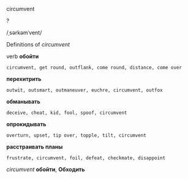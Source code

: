 circumvent

?

/ˌsərkəmˈvent/

Definitions of _circumvent_

verb
**обойти**

    circumvent, get round, outflank, come round, distance, come over
**перехитрить**

    outwit, outsmart, outmaneuver, euchre, circumvent, outfox
**обманывать**

    deceive, cheat, kid, fool, spoof, circumvent
**опрокидывать**

    overturn, upset, tip over, topple, tilt, circumvent
**расстраивать планы**

    frustrate, circumvent, foil, defeat, checkmate, disappoint

_circumvent_
**обойти**, **Обходить**